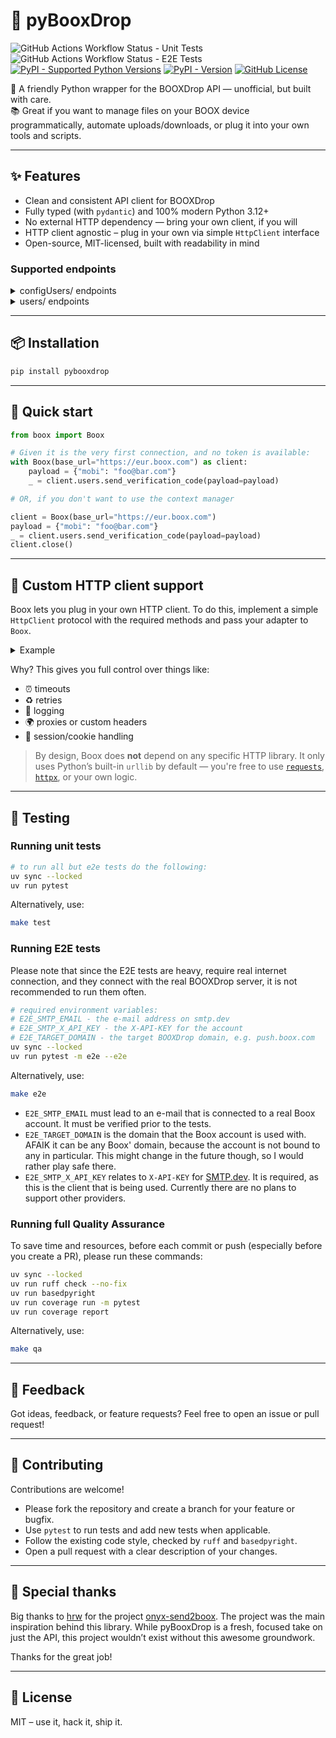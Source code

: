 # 📖 pyBooxDrop

![GitHub Actions Workflow Status - Unit Tests](https://img.shields.io/github/actions/workflow/status/filipgodlewski/pybooxdrop/ci.yml?style=for-the-badge&label=unit%20tests)
![GitHub Actions Workflow Status - E2E Tests](https://img.shields.io/github/actions/workflow/status/filipgodlewski/pybooxdrop/e2e.yml?style=for-the-badge&label=E2E%20tests)
[![PyPI - Supported Python Versions](https://img.shields.io/pypi/pyversions/pybooxdrop?style=for-the-badge&label=Py&labelColor=3776AB&color=FFD43B&logo=python&logoColor=white)](https://pypi.org/project/pybooxdrop/)
[![PyPI - Version](https://img.shields.io/pypi/v/pybooxdrop?style=for-the-badge&color=3775A9)](https://pypi.org/project/pybooxdrop/)
[![GitHub License](https://img.shields.io/github/license/filipgodlewski/pybooxdrop?style=for-the-badge&color=3DA639)](https://github.com/filipgodlewski/pyBooxDrop/blob/main/LICENSE)

<div>
🐍 A friendly Python wrapper for the BOOXDrop API — unofficial, but built with care.
<br>
📚 Great if you want to manage files on your BOOX device programmatically, automate uploads/downloads,
or plug it into your own tools and scripts.
</div>

---

## ✨ Features

- Clean and consistent API client for BOOXDrop
- Fully typed (with `pydantic`) and 100% modern Python 3.12+
- No external HTTP dependency — bring your own client, if you will
- HTTP client agnostic – plug in your own via simple `HttpClient` interface
- Open-source, MIT-licensed, built with readability in mind

### Supported endpoints

<details><summary>configUsers/ endpoints</summary>

```http
GET /api/1/configUsers/one
```

</details>

<details><summary>users/ endpoints</summary>

```http
GET /api/1/users/getDevice
GET /api/1/users/me
GET /api/1/users/syncToken
POST /api/1/users/sendVerifyCode
POST /api/1/users/signupByPhoneOrEmail
```

</details>

---

## 📦 Installation

```bash
pip install pybooxdrop
```

---

## 🚀 Quick start

```python
from boox import Boox

# Given it is the very first connection, and no token is available:
with Boox(base_url="https://eur.boox.com") as client:
    payload = {"mobi": "foo@bar.com"}
    _ = client.users.send_verification_code(payload=payload)

# OR, if you don't want to use the context manager

client = Boox(base_url="https://eur.boox.com")
payload = {"mobi": "foo@bar.com"}
_ = client.users.send_verification_code(payload=payload)
client.close()
```

---

## 🔌 Custom HTTP client support

Boox lets you plug in your own HTTP client.
To do this, implement a simple `HttpClient` protocol with the required methods and pass your adapter to `Boox`.

<details>
<summary>Example</summary>

```python
import httpx
from boox import Boox, HttpClient

class MyAdapter(HttpClient):
    def post(self, url: str, json: dict | None = None) -> Any:
        # your logic using requests, httpx, or anything else
        ...

with Boox(client=MyAdapter(httpx.Client())) as boox: ...
```

</details>

Why?
This gives you full control over things like:

- ⏰ timeouts
- ♻️ retries
- 🧾 logging
- 🌍 proxies or custom headers
- 🔐 session/cookie handling

> By design, Boox does **not** depend on any specific HTTP library.
> It only uses Python’s built-in `urllib` by default — you're free to use
> [`requests`](https://docs.python-requests.org/), [`httpx`](https://www.python-httpx.org/), or your own logic.

---

## 🧪 Testing

### Running unit tests

```bash
# to run all but e2e tests do the following:
uv sync --locked
uv run pytest
```

Alternatively, use:

```bash
make test
```

### Running E2E tests

Please note that since the E2E tests are heavy, require real internet connection,
and they connect with the real BOOXDrop server, it is not recommended to run them often.

```bash
# required environment variables:
# E2E_SMTP_EMAIL - the e-mail address on smtp.dev
# E2E_SMTP_X_API_KEY - the X-API-KEY for the account
# E2E_TARGET_DOMAIN - the target BOOXDrop domain, e.g. push.boox.com
uv sync --locked
uv run pytest -m e2e --e2e
```

Alternatively, use:

```bash
make e2e
```

- `E2E_SMTP_EMAIL` must lead to an e-mail that is connected to a real Boox account. It must be verified prior to the tests.
- `E2E_TARGET_DOMAIN` is the domain that the Boox account is used with.
  AFAIK it can be any Boox' domain, because the account is not bound to any in particular.
  This might change in the future though, so I would rather play safe there.
- `E2E_SMTP_X_API_KEY` relates to `X-API-KEY` for [SMTP.dev](https://smtp.dev/).
  It is required, as this is the client that is being used.
  Currently there are no plans to support other providers.

### Running full Quality Assurance

To save time and resources, before each commit or push
(especially before you create a PR), please run these commands:

```bash
uv sync --locked
uv run ruff check --no-fix
uv run basedpyright
uv run coverage run -m pytest
uv run coverage report
```

Alternatively, use:

```bash
make qa
```

---

## 📮 Feedback

Got ideas, feedback, or feature requests? Feel free to open an issue or pull request!

---

## 👷 Contributing

Contributions are welcome!

- Please fork the repository and create a branch for your feature or bugfix.
- Use `pytest` to run tests and add new tests when applicable.
- Follow the existing code style, checked by `ruff` and `basedpyright`.
- Open a pull request with a clear description of your changes.

---

## 🫶 Special thanks

Big thanks to [hrw](https://github.com/hrw) for the project [onyx-send2boox](https://github.com/hrw/onyx-send2boox).
The project was the main inspiration behind this library.
While pyBooxDrop is a fresh, focused take on just the API, this project wouldn’t exist without this awesome groundwork.

Thanks for the great job!

---

## 🪪 License

MIT – use it, hack it, ship it.

